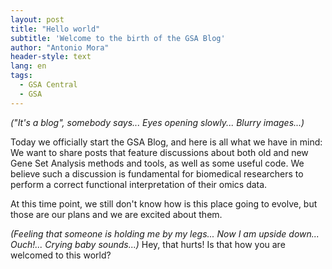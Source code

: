 ```yaml
---
layout: post
title: "Hello world"
subtitle: 'Welcome to the birth of the GSA Blog'
author: "Antonio Mora"
header-style: text
lang: en
tags:
  - GSA Central
  - GSA
---
```


_("It's a blog", somebody says... Eyes opening slowly... Blurry images...)_

Today we officially start the GSA Blog, and here is all what we have in mind: We want to share posts that feature discussions about both old and new Gene Set Analysis methods and tools, as well as some useful code. We believe such a discussion is fundamental for biomedical researchers to perform a correct functional interpretation of their omics data.

At this time point, we still don't know how is this place going to evolve, but those are our plans and we are excited about them.

_(Feeling that someone is holding me by my legs... Now I am upside down... Ouch!... Crying baby sounds...)_ Hey, that hurts! Is that how you are welcomed to this world?
